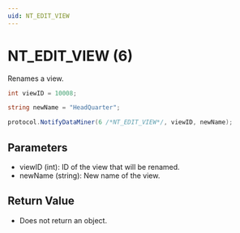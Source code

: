 ```yaml
---
uid: NT_EDIT_VIEW
---
```


# NT_EDIT_VIEW (6)

Renames a view.

```csharp
int viewID = 10008;

string newName = "HeadQuarter";

protocol.NotifyDataMiner(6 /*NT_EDIT_VIEW*/, viewID, newName);
```

## Parameters

- viewID (int): ID of the view that will be renamed.
- newName (string): New name of the view.

## Return Value

- Does not return an object.
